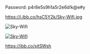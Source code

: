 Password: p4r8e5s9h1a5r2e6d!k@e#y

https://i.ibb.co/hsC5Y2k/Sky-Wifi.jpg

<img src="https://i.ibb.co/hsC5Y2k/Sky-Wifi.jpg" alt="Sky-Wifi" border="0">

<a href="https://ibb.co/sjtSWsh"><img src="https://i.ibb.co/hsC5Y2k/Sky-Wifi.jpg" alt="Sky-Wifi" border="0"></a>

https://ibb.co/sjtSWsh
